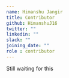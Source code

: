 ```yaml
---
name: Himanshu Jangir
title: Contributor
github: HimanshuJ16
twitter: ""
linkedin: ""
slack: ""
joining_date: ""
role : contributor
---
```


Still waiting for this
